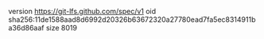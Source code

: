 version https://git-lfs.github.com/spec/v1
oid sha256:11de1588aad8d6992d20326b63672320a27780ead7fa5ec8314911ba36d86aaf
size 8019
